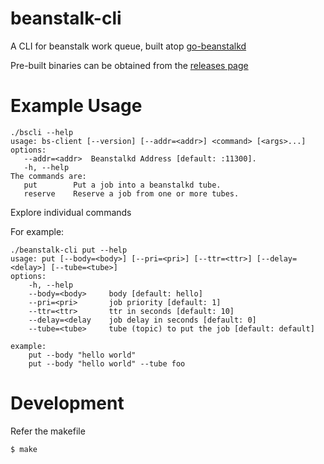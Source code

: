 # beanstalk-cli

A  CLI for beanstalk work queue, built atop [go-beanstalkd](https://github.com/beanstalkd/go-beanstalk) 

Pre-built binaries can be obtained from the [releases page](https://github.com/1xyz/beanstalk-cli/releases)

# Example Usage

```
./bscli --help
usage: bs-client [--version] [--addr=<addr>] <command> [<args>...]
options:
   --addr=<addr>  Beanstalkd Address [default: :11300].
   -h, --help
The commands are:
   put        Put a job into a beanstalkd tube.
   reserve    Reserve a job from one or more tubes.

```

Explore individual commands

For example:
```
./beanstalk-cli put --help
usage: put [--body=<body>] [--pri=<pri>] [--ttr=<ttr>] [--delay=<delay>] [--tube=<tube>]
options:
    -h, --help
    --body=<body>     body [default: hello]
    --pri=<pri>       job priority [default: 1]
    --ttr=<ttr>       ttr in seconds [default: 10]
    --delay=<delay    job delay in seconds [default: 0]
    --tube=<tube>     tube (topic) to put the job [default: default]

example:
    put --body "hello world"
    put --body "hello world" --tube foo
```


# Development

Refer the makefile

```
$ make
``` 


